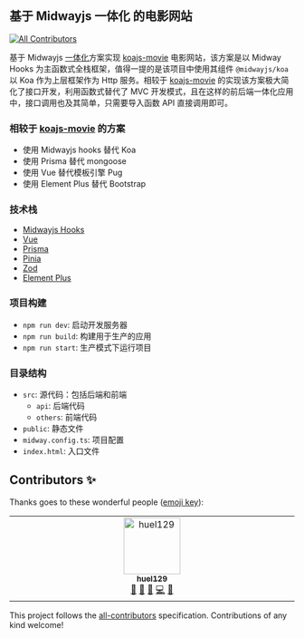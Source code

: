 ## 基于 Midwayjs 一体化 的电影网站
<!-- ALL-CONTRIBUTORS-BADGE:START - Do not remove or modify this section -->
[![All Contributors](https://img.shields.io/badge/all_contributors-1-orange.svg?style=flat-square)](#contributors-)
<!-- ALL-CONTRIBUTORS-BADGE:END -->

基于 Midwayjs [一体化](https://midwayjs.org/docs/hooks/intro)方案实现 [koajs-movie](https://github.com/savoygu/koajs-movie) 电影网站，该方案是以 Midway Hooks 为主函数式全栈框架，值得一提的是该项目中使用其组件 `@midwayjs/koa` 以 Koa 作为上层框架作为 Http 服务。相较于 [koajs-movie](https://github.com/savoygu/koajs-movie) 的实现该方案极大简化了接口开发，利用函数式替代了 MVC 开发模式，且在这样的前后端一体化应用中，接口调用也及其简单，只需要导入函数 API 直接调用即可。

### 相较于 [koajs-movie](https://github.com/savoygu/koajs-movie) 的方案

- 使用 Midwayjs hooks 替代 Koa
- 使用 Prisma 替代 mongoose
- 使用 Vue 替代模板引擎 Pug
- 使用 Element Plus 替代 Bootstrap

### 技术栈

- [Midwayjs Hooks](https://github.com/midwayjs/midway)
- [Vue](https://github.com/vuejs/core)
- [Prisma](https://github.com/prisma/prisma)
- [Pinia](https://github.com/vuejs/pinia)
- [Zod](https://github.com/colinhacks/zod)
- [Element Plus](https://github.com/element-plus/element-plus)

### 项目构建

- `npm run dev`: 启动开发服务器
- `npm run build`: 构建用于生产的应用
- `npm run start`: 生产模式下运行项目

### 目录结构

- `src`: 源代码：包括后端和前端
  - `api`: 后端代码
  - `others`: 前端代码
- `public`: 静态文件
- `midway.config.ts`: 项目配置
- `index.html`: 入口文件

## Contributors ✨

Thanks goes to these wonderful people ([emoji key](https://allcontributors.org/docs/en/emoji-key)):

<!-- ALL-CONTRIBUTORS-LIST:START - Do not remove or modify this section -->
<!-- prettier-ignore-start -->
<!-- markdownlint-disable -->
<table>
  <tbody>
    <tr>
      <td align="center" valign="top" width="14.28%"><a href="https://github.com/savoygu"><img src="https://avatars.githubusercontent.com/u/9302866?v=4?s=100" width="100px;" alt="huel129"/><br /><sub><b>huel129</b></sub></a><br /><a href="#design-savoygu" title="Design">🎨</a> <a href="#ideas-savoygu" title="Ideas, Planning, & Feedback">🤔</a> <a href="https://github.com/savoygu/midwayjs-hooks-movie/commits?author=savoygu" title="Documentation">📖</a> <a href="https://github.com/savoygu/midwayjs-hooks-movie/commits?author=savoygu" title="Code">💻</a> <a href="https://github.com/savoygu/midwayjs-hooks-movie/issues?q=author%3Asavoygu" title="Bug reports">🐛</a></td>
    </tr>
  </tbody>
</table>

<!-- markdownlint-restore -->
<!-- prettier-ignore-end -->

<!-- ALL-CONTRIBUTORS-LIST:END -->

This project follows the [all-contributors](https://github.com/all-contributors/all-contributors) specification. Contributions of any kind welcome!